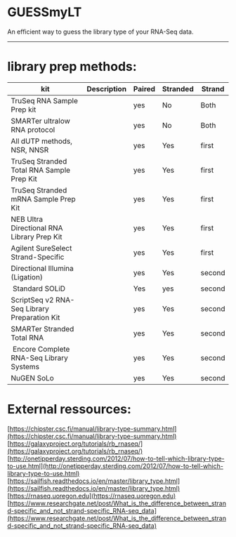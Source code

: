 # GUESSmyLT
An efficient way to guess the library type of your RNA-Seq data.
_________



# library prep methods:

| kit | Description | Paired | Stranded | Strand
| --- | --- | --- | --- | --- 
| TruSeq RNA Sample Prep kit  | | yes | No | Both
| SMARTer ultralow RNA protocol | | yes | No | Both
| All dUTP methods, NSR, NNSR | | yes | Yes | first
| TruSeq Stranded Total RNA Sample Prep Kit | | yes | Yes | first
| TruSeq Stranded mRNA Sample Prep Kit | | yes | Yes | first
| NEB Ultra Directional RNA Library Prep Kit | | yes | Yes | first
| Agilent SureSelect Strand-Specific | | yes | Yes | first
| Directional Illumina (Ligation) | | yes | Yes | second
| Standard SOLiD | | Yes | yes | second
| ScriptSeq v2 RNA-Seq Library Preparation Kit | | yes | Yes | second
| SMARTer Stranded Total RNA | | yes | Yes | second 
| Encore Complete RNA-Seq Library Systems  | | yes | Yes | second
| NuGEN SoLo  | | yes | Yes | second

# External ressources:

[https://chipster.csc.fi/manual/library-type-summary.html](https://chipster.csc.fi/manual/library-type-summary.html)
[https://galaxyproject.org/tutorials/rb_rnaseq/](https://galaxyproject.org/tutorials/rb_rnaseq/)
[http://onetipperday.sterding.com/2012/07/how-to-tell-which-library-type-to-use.html](http://onetipperday.sterding.com/2012/07/how-to-tell-which-library-type-to-use.html)
[https://sailfish.readthedocs.io/en/master/library_type.html](https://sailfish.readthedocs.io/en/master/library_type.html)
[https://rnaseq.uoregon.edu](https://rnaseq.uoregon.edu)
[https://www.researchgate.net/post/What_is_the_difference_between_strand-specific_and_not_strand-specific_RNA-seq_data](https://www.researchgate.net/post/What_is_the_difference_between_strand-specific_and_not_strand-specific_RNA-seq_data)
